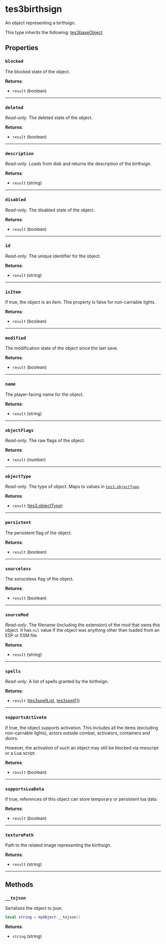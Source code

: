 # tes3birthsign
<div class="search_terms" style="display: none">tes3birthsign, birthsign</div>

<!---
	This file is autogenerated. Do not edit this file manually. Your changes will be ignored.
	More information: https://github.com/MWSE/MWSE/tree/master/docs
-->

An object representing a birthsign.

This type inherits the following: [tes3baseObject](../types/tes3baseObject.md)
## Properties

### `blocked`
<div class="search_terms" style="display: none">blocked</div>

The blocked state of the object.

**Returns**:

* `result` (boolean)

***

### `deleted`
<div class="search_terms" style="display: none">deleted</div>

*Read-only*. The deleted state of the object.

**Returns**:

* `result` (boolean)

***

### `description`
<div class="search_terms" style="display: none">description</div>

*Read-only*. Loads from disk and returns the description of the birthsign.

**Returns**:

* `result` (string)

***

### `disabled`
<div class="search_terms" style="display: none">disabled</div>

*Read-only*. The disabled state of the object.

**Returns**:

* `result` (boolean)

***

### `id`
<div class="search_terms" style="display: none">id</div>

*Read-only*. The unique identifier for the object.

**Returns**:

* `result` (string)

***

### `isItem`
<div class="search_terms" style="display: none">isitem, item</div>

If true, the object is an item. This property is false for non-carriable lights.

**Returns**:

* `result` (boolean)

***

### `modified`
<div class="search_terms" style="display: none">modified, ified</div>

The modification state of the object since the last save.

**Returns**:

* `result` (boolean)

***

### `name`
<div class="search_terms" style="display: none">name</div>

The player-facing name for the object.

**Returns**:

* `result` (string)

***

### `objectFlags`
<div class="search_terms" style="display: none">objectflags</div>

*Read-only*. The raw flags of the object.

**Returns**:

* `result` (number)

***

### `objectType`
<div class="search_terms" style="display: none">objecttype</div>

*Read-only*. The type of object. Maps to values in [`tes3.objectType`](https://mwse.github.io/MWSE/references/object-types/).

**Returns**:

* `result` ([tes3.objectType](../references/object-types.md))

***

### `persistent`
<div class="search_terms" style="display: none">persistent</div>

The persistent flag of the object.

**Returns**:

* `result` (boolean)

***

### `sourceless`
<div class="search_terms" style="display: none">sourceless</div>

The soruceless flag of the object.

**Returns**:

* `result` (boolean)

***

### `sourceMod`
<div class="search_terms" style="display: none">sourcemod</div>

*Read-only*. The filename (including the extension) of the mod that owns this object. It has `nil` value if the object was anything other than loaded from an ESP or ESM file.

**Returns**:

* `result` (string)

***

### `spells`
<div class="search_terms" style="display: none">spells</div>

*Read-only*. A list of spells granted by the birthsign.

**Returns**:

* `result` ([tes3spellList](../types/tes3spellList.md), [tes3spell](../types/tes3spell.md)[])

***

### `supportsActivate`
<div class="search_terms" style="display: none">supportsactivate</div>

If true, the object supports activation. This includes all the items (excluding non-carriable lights), actors outside combat, activators, containers and doors.

However, the activation of such an object may still be blocked via mwscript or a Lua script.

**Returns**:

* `result` (boolean)

***

### `supportsLuaData`
<div class="search_terms" style="display: none">supportsluadata</div>

If true, references of this object can store temporary or persistent lua data.

**Returns**:

* `result` (boolean)

***

### `texturePath`
<div class="search_terms" style="display: none">texturepath</div>

Path to the related image representing the birthsign.

**Returns**:

* `result` (string)

***

## Methods

### `__tojson`
<div class="search_terms" style="display: none">__tojson</div>

Serializes the object to json.

```lua
local string = myObject:__tojson()
```

**Returns**:

* `string` (string)

